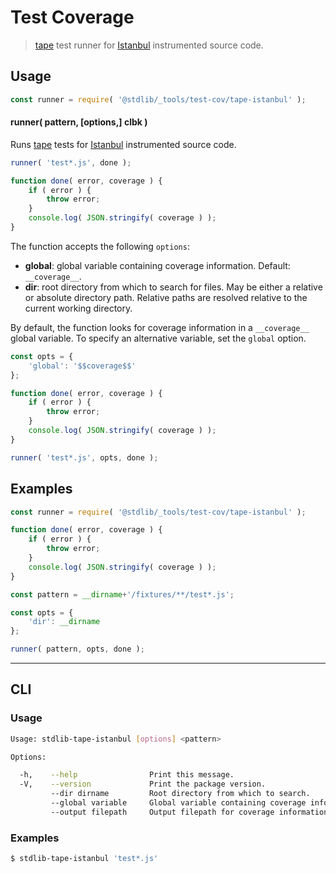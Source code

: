 <!--

@license Apache-2.0

Copyright (c) 2018 The Stdlib Authors.

Licensed under the Apache License, Version 2.0 (the "License");
you may not use this file except in compliance with the License.
You may obtain a copy of the License at

   http://www.apache.org/licenses/LICENSE-2.0

Unless required by applicable law or agreed to in writing, software
distributed under the License is distributed on an "AS IS" BASIS,
WITHOUT WARRANTIES OR CONDITIONS OF ANY KIND, either express or implied.
See the License for the specific language governing permissions and
limitations under the License.

-->

# Test Coverage

> [tape][tape] test runner for [Istanbul][istanbul] instrumented source code.

<section class="usage">

## Usage

```javascript
const runner = require( '@stdlib/_tools/test-cov/tape-istanbul' );
```

#### runner( pattern, \[options,] clbk )

Runs [tape][tape] tests for [Istanbul][istanbul] instrumented source code.

```javascript
runner( 'test*.js', done );

function done( error, coverage ) {
    if ( error ) {
        throw error;
    }
    console.log( JSON.stringify( coverage ) );
}
```

The function accepts the following `options`:

-   **global**: global variable containing coverage information. Default: `__coverage__`.
-   **dir**: root directory from which to search for files. May be either a relative or absolute directory path. Relative paths are resolved relative to the current working directory.

By default, the function looks for coverage information in a `__coverage__` global variable. To specify an alternative variable, set the `global` option.

```javascript
const opts = {
    'global': '$$coverage$$'
};

function done( error, coverage ) {
    if ( error ) {
        throw error;
    }
    console.log( JSON.stringify( coverage ) );
}

runner( 'test*.js', opts, done );
```

</section>

<!-- /.usage -->

<section class="examples">

## Examples

<!-- eslint-disable node/no-path-concat -->

<!-- eslint no-undef: "error" -->

```javascript
const runner = require( '@stdlib/_tools/test-cov/tape-istanbul' );

function done( error, coverage ) {
    if ( error ) {
        throw error;
    }
    console.log( JSON.stringify( coverage ) );
}

const pattern = __dirname+'/fixtures/**/test*.js';

const opts = {
    'dir': __dirname
};

runner( pattern, opts, done );
```

</section>

<!-- /.examples -->

* * *

<section class="cli">

## CLI

<section class="usage">

### Usage

```bash
Usage: stdlib-tape-istanbul [options] <pattern>

Options:

  -h,    --help                Print this message.
  -V,    --version             Print the package version.
         --dir dirname         Root directory from which to search.
         --global variable     Global variable containing coverage information.
         --output filepath     Output filepath for coverage information.
```

</section>

<!-- /.usage -->

<section class="examples">

### Examples

```bash
$ stdlib-tape-istanbul 'test*.js'
```

</section>

<!-- /.examples -->

</section>

<!-- /.cli -->

<!-- Section for related `stdlib` packages. Do not manually edit this section, as it is automatically populated. -->

<section class="related">

</section>

<!-- /.related -->

<!-- Section for all links. Make sure to keep an empty line after the `section` element and another before the `/section` close. -->

<section class="links">

[tape]: https://github.com/ljharb/tape

[istanbul]: https://github.com/gotwarlost/istanbul

</section>

<!-- /.links -->
